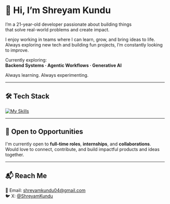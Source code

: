 # 👋 Hi, I’m Shreyam Kundu

I’m a 21-year-old developer passionate about building things  
that solve real-world problems and create impact.

I enjoy working in teams where I can learn, grow, and bring ideas to life.  
Always exploring new tech and building fun projects, I’m constantly looking to improve.

Currently exploring:  
**Backend Systems · Agentic Workflows · Generative AI**

Always learning. Always experimenting.

---

## 🛠️ Tech Stack

[![My Skills](https://skillicons.dev/icons?i=ts,go,java,python,c,nodejs,react,nextjs,nestjs,mongodb,postgres,redis,docker,linux,bash,aws,graphql)](https://skillicons.dev)

---

## 🤝 Open to Opportunities

I'm currently open to **full-time roles**, **internships**, and **collaborations**.  
Would love to connect, contribute, and build impactful products and ideas together.

---

## 📬 Reach Me

📧 Email: [shreyamkundu04@gmail.com](mailto:shreyamkundu04@gmail.com)  
🐦 X: [@ShreyamKundu](https://x.com/ShreyamKundu)
